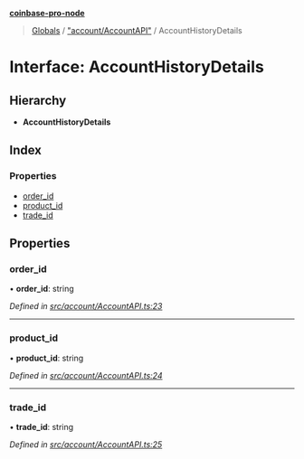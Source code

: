 **[coinbase-pro-node](../README.md)**

> [Globals](../globals.md) / ["account/AccountAPI"](../modules/_account_accountapi_.md) / AccountHistoryDetails

# Interface: AccountHistoryDetails

## Hierarchy

- **AccountHistoryDetails**

## Index

### Properties

- [order_id](_account_accountapi_.accounthistorydetails.md#order_id)
- [product_id](_account_accountapi_.accounthistorydetails.md#product_id)
- [trade_id](_account_accountapi_.accounthistorydetails.md#trade_id)

## Properties

### order_id

• **order_id**: string

_Defined in [src/account/AccountAPI.ts:23](https://github.com/bennycode/coinbase-pro-node/blob/e431220/src/account/AccountAPI.ts#L23)_

---

### product_id

• **product_id**: string

_Defined in [src/account/AccountAPI.ts:24](https://github.com/bennycode/coinbase-pro-node/blob/e431220/src/account/AccountAPI.ts#L24)_

---

### trade_id

• **trade_id**: string

_Defined in [src/account/AccountAPI.ts:25](https://github.com/bennycode/coinbase-pro-node/blob/e431220/src/account/AccountAPI.ts#L25)_
